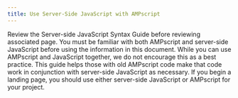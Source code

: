 ```yaml
---
title: Use Server-Side JavaScript with AMPscript
---
```


Review the Server-side JavaScript Syntax Guide before reviewing associated page. You must be familiar with both AMPscript and server-side JavaScript before using the information in this document. While you can use AMPscript and JavaScript together, we do not encourage this as a best practice. This guide helps those with old AMPscript code make that code work in conjunction with server-side JavaScript as necessary. If you begin a landing page, you should use either server-side JavaScript or AMPscript for your project.
